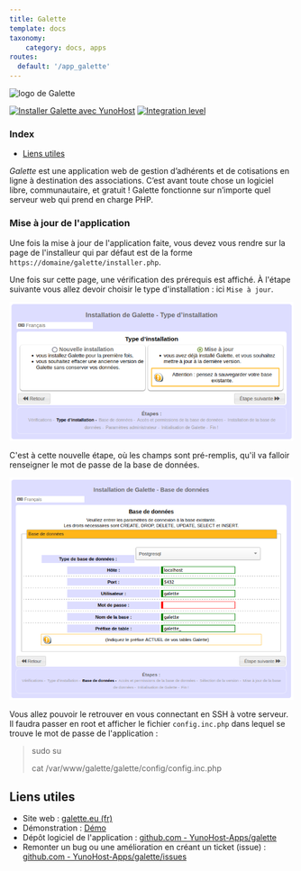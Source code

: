 ```yaml
---
title: Galette
template: docs
taxonomy:
    category: docs, apps
routes:
  default: '/app_galette'
---
```


![logo de Galette](https://galette.eu/site/assets/img/galette.png?resize=,80)

[![Installer Galette avec YunoHost](https://install-app.yunohost.org/install-with-yunohost.svg)](https://install-app.yunohost.org/?app=galette) [![Integration level](https://dash.yunohost.org/integration/galette.svg)](https://dash.yunohost.org/appci/app/galette)

### Index

- [Liens utiles](#liens-utiles)

*Galette* est une application web de gestion d’adhérents et de cotisations en ligne à destination des associations. C’est avant toute chose un logiciel libre, communautaire, et gratuit ! Galette fonctionne sur n’importe quel serveur web qui prend en charge PHP.

### Mise à jour de l'application

Une fois la mise à jour de l'application faite, vous devez vous rendre sur la page de l'installeur qui par défaut est de la forme `https://domaine/galette/installer.php`.

Une fois sur cette page, une vérification des prérequis est affiché.
À l'étape suivante vous allez devoir choisir le type d'installation : ici `Mise à jour`.

![Galette MAJ](https://github.com/YunoHost/doc/raw/master/images/Galette_1_fr_MAJ.png)

C'est à cette nouvelle étape, où les champs sont pré-remplis, qu'il va falloir renseigner le mot de passe de la base de données.

![Galette MdP](https://github.com/YunoHost/doc/raw/master/images/Galette_2_fr_MdP.png)

Vous allez pouvoir le retrouver en vous connectant en SSH à votre serveur. Il faudra passer en root et afficher le fichier `config.inc.php` dans lequel se trouve le mot de passe de l'application :
>sudo su
>
>cat /var/www/galette/galette/config/config.inc.php

## Liens utiles

+ Site web : [galette.eu (fr)](https://galette.eu/site/fr/)
+ Démonstration : [Démo](https://demo.galette.eu/login)
+ Dépôt logiciel de l'application : [github.com - YunoHost-Apps/galette](https://github.com/YunoHost-Apps/galette_ynh)
+ Remonter un bug ou une amélioration en créant un ticket (issue) : [github.com - YunoHost-Apps/galette/issues](https://github.com/YunoHost-Apps/galette_ynh/issues)
